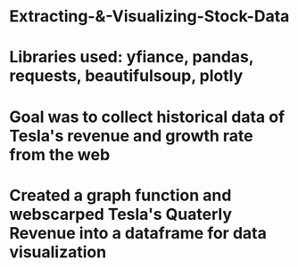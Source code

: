# Extracting-&-Visualizing-Stock-Data
# Libraries used: yfiance, pandas, requests, beautifulsoup, plotly
# Goal was to collect historical data of Tesla's revenue and growth rate from the web
# Created a graph function and webscarped Tesla's Quaterly Revenue into a dataframe for data visualization
